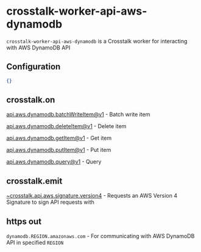 crosstalk-worker-api-aws-dynamodb
=================================

`crosstalk-worker-api-aws-dynamodb` is a Crosstalk worker for interacting with AWS DynamoDB API

## Configuration

```json
{}
```

## crosstalk.on

[api.aws.dynamodb.batchWriteItem@v1](https://github.com/crosstalk/crosstalk-worker-api-aws-dynamodb/wiki/api.aws.dynamodb.batchWriteItem@v1) - Batch write item

[api.aws.dynamodb.deleteItem@v1](https://github.com/crosstalk/crosstalk-worker-api-aws-dynamodb/wiki/api.aws.dynamodb.deleteItem@v1) - Delete item

[api.aws.dynamodb.getItem@v1](https://github.com/crosstalk/crosstalk-worker-api-aws-dynamodb/wiki/api.aws.dynamodb.getItem@v1) - Get item

[api.aws.dynamodb.putItem@v1](https://github.com/crosstalk/crosstalk-worker-api-aws-dynamodb/wiki/api.aws.dynamodb.putItem@v1) - Put item

[api.aws.dynamodb.query@v1](https://github.com/crosstalk/crosstalk-worker-api-aws-dynamodb/wiki/api.aws.dynamodb.query@v1) - Query

## crosstalk.emit

[~crosstalk.api.aws.signature.version4](https://github.com/crosstalk/crosstalk-worker-api-aws-signature-version4/wiki/api.aws.signature.version4) - Requests an AWS Version 4 Signature to sign API requests with

## https out

`dynamodb.REGION.amazonaws.com` - For communicating with AWS DynamoDB API in specified `REGION`

